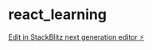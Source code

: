 # react_learning

[Edit in StackBlitz next generation editor ⚡️](https://stackblitz.com/~/github.com/Lotka-Volterra/react_learning)